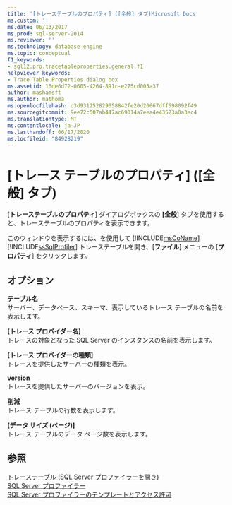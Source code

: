 ```yaml
---
title: '[トレーステーブルのプロパティ] ([全般] タブ)Microsoft Docs'
ms.custom: ''
ms.date: 06/13/2017
ms.prod: sql-server-2014
ms.reviewer: ''
ms.technology: database-engine
ms.topic: conceptual
f1_keywords:
- sql12.pro.tracetableproperties.general.f1
helpviewer_keywords:
- Trace Table Properties dialog box
ms.assetid: 16de6d72-0605-4264-891c-e275cd005a37
author: mashamsft
ms.author: mathoma
ms.openlocfilehash: d3d931252829058842fe20d20667dff598092f49
ms.sourcegitcommit: 9ee72c507ab447ac69014a7eea4e43523a0a3ec4
ms.translationtype: MT
ms.contentlocale: ja-JP
ms.lasthandoff: 06/17/2020
ms.locfileid: "84928219"
---
```

# <a name="trace-table-properties-general-tab"></a>[トレース テーブルのプロパティ] ([全般] タブ)
  [**トレーステーブルのプロパティ**] ダイアログボックスの **[全般**] タブを使用すると、トレーステーブルのプロパティを表示できます。  
  
 このウィンドウを表示するには、を使用して [!INCLUDE[msCoName](../includes/msconame-md.md)] [!INCLUDE[ssSqlProfiler](../includes/sssqlprofiler-md.md)] トレーステーブルを開き、[**ファイル**] メニューの [**プロパティ**] をクリックします。  
  
## <a name="options"></a>オプション  
 **テーブル名**  
 サーバー、データベース、スキーマ、表示しているトレース テーブルの名前を表示します。  
  
 **[トレース プロバイダー名]**  
 トレースの対象となった SQL Server のインスタンスの名前を表示します。  
  
 **[トレース プロバイダーの種類]**  
 トレースを提供したサーバーの種類を表示。  
  
 **version**  
 トレースを提供したサーバーのバージョンを表示。  
  
 **削減**  
 トレース テーブルの行数を表示します。  
  
 **[データ サイズ (ページ)]**  
 トレース テーブルのデータ ページ数を表示します。  
  
## <a name="see-also"></a>参照  
 [トレーステーブル &#40;SQL Server プロファイラーを開き&#41;](../tools/sql-server-profiler/open-a-trace-table-sql-server-profiler.md)   
 [SQL Server プロファイラー](../tools/sql-server-profiler/sql-server-profiler.md)   
 [SQL Server プロファイラーのテンプレートとアクセス許可](../tools/sql-server-profiler/sql-server-profiler-templates-and-permissions.md)  
  
  
